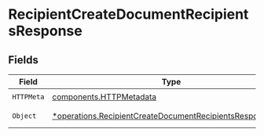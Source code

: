 # RecipientCreateDocumentRecipientsResponse


## Fields

| Field                                                                                                                                 | Type                                                                                                                                  | Required                                                                                                                              | Description                                                                                                                           |
| ------------------------------------------------------------------------------------------------------------------------------------- | ------------------------------------------------------------------------------------------------------------------------------------- | ------------------------------------------------------------------------------------------------------------------------------------- | ------------------------------------------------------------------------------------------------------------------------------------- |
| `HTTPMeta`                                                                                                                            | [components.HTTPMetadata](../../models/components/httpmetadata.md)                                                                    | :heavy_check_mark:                                                                                                                    | N/A                                                                                                                                   |
| `Object`                                                                                                                              | [*operations.RecipientCreateDocumentRecipientsResponseBody](../../models/operations/recipientcreatedocumentrecipientsresponsebody.md) | :heavy_minus_sign:                                                                                                                    | Successful response                                                                                                                   |